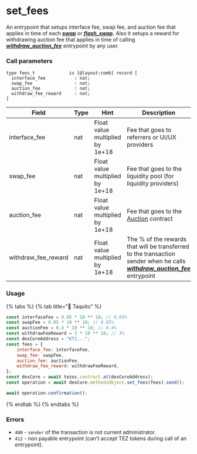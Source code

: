 # set\_fees

An entrypoint that setups interface fee, swap fee, and auction fee that applies in time of each [_**swap**_](../dex-entrypoints/swap.md) or [_**flash\_swap**_](../dex-entrypoints/swap.md)**.** Also it setups a reward for withdrawing auction fee that applies in time of calling [_**withdraw\_auction\_fee**_](../dex-entrypoints/withdraw\_auction\_fee.md) entrypoint by any user.

### Call parameters

```pascaligo
type fees_t             is [@layout:comb] record [
  interface_fee           : nat;
  swap_fee                : nat;
  auction_fee             : nat;
  withdraw_fee_reward     : nat;
]
```

| Field                 | Type | Hint                            | Description                                                                                                                                                                   |
| --------------------- | ---- | ------------------------------- | ----------------------------------------------------------------------------------------------------------------------------------------------------------------------------- |
| interface\_fee        | nat  | Float value multiplied by 1e+18 | Fee that goes to referrers or UI/UX providers                                                                                                                                 |
| swap\_fee             | nat  | Float value multiplied by 1e+18 | Fee that goes to the liquidity pool (for liquidity providers)                                                                                                                 |
| auction\_fee          | nat  | Float value multiplied by 1e+18 | Fee that goes to the [Auction](../../../auction-contract/) contract                                                                                                           |
| withdraw\_fee\_reward | nat  | Float value multiplied by 1e+18 | The % of the rewards that will be transferred to the transaction sender when he calls [_**withdraw\_auction\_fee**_](../dex-entrypoints/withdraw\_auction\_fee.md) entrypoint |

### Usage

{% tabs %}
{% tab title="🌮 Taquito" %}
```javascript
const interfaceFee = 0.05 * 10 ** 18; // 0.05%
const swapFee = 0.05 * 10 ** 18; // 0.05%
const auctionFee = 0.4 * 10 ** 18; // 0.4%
const withdrawFeeReward = 3 * 10 ** 18; // 3%
const dexCoreAddress = "KT1...";
const fees = {
    interface_fee: interfaceFee,
    swap_fee: swapFee,
    auction_fee: auctionFee,
    withdraw_fee_reward: withdrawFeeReward,
};
const dexCore = await tezos.contract.at(dexCoreAddress);
const operation = await dexCore.methodsObject.set_fees(fees).send();

await operation.confirmation();
```
{% endtab %}
{% endtabs %}

### Errors

* `400` - `sender` of the transaction is not current administrator.
* `412` - non payable entrypoint (can't accept TEZ tokens during call of an entrypoint).
